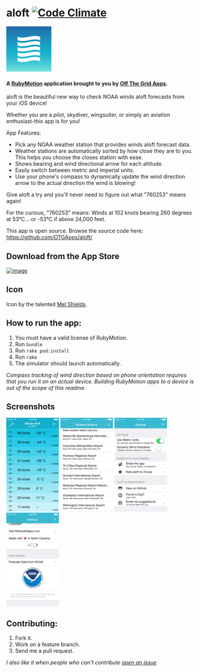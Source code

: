 # aloft [![Code Climate](https://codeclimate.com/github/OTGApps/aloft.png)](https://codeclimate.com/github/OTGApps/aloft)
![App Icon](resources/Icon-120.png)

#### A [RubyMotion](http://www.rubymotion.com/) application brought to you by [Off The Grid Apps](http://otgapps.io/).

aloft is the beautiful new way to check NOAA winds aloft forecasts from your iOS device! 

Whether you are a pilot, skydiver, wingsuiter, or simply an aviation enthusiast-this app is for you! 

App Features: 

* Pick any NOAA weather station that provides winds aloft forecast data. 
* Weather stations are automatically sorted by how close they are to you. This helps you choose the closes station with ease. 
* Shows bearing and wind directional arrow for each altitude. 
* Easily switch between metric and imperial units. 
* Use your phone's compass to dynamically update the wind direction arrow to the actual direction the wind is blowing! 

Give aloft a try and you'll never need to figure out what "760253" means again! 

For the curious, "760253" means: Winds at 102 knots bearing 260 degrees at 53°C... or -53°C if above 24,000 feet. 

This app is open source. Browse the source code here: https://github.com/OTGApps/aloft/

## Download from the App Store

[![image](http://ax.phobos.apple.com.edgesuite.net/images/web/linkmaker/badge_appstore-lrg.gif)](https://itunes.apple.com/us/app/aloft-winds-aloft-forecast/id823834093?mt=8&uo=4&at=10l4yY&ct=github)

## Icon

Icon by the talented [Mel Shields](http://dribbble.com/shieldsma91).

## How to run the app:

1. You must have a valid license of RubyMotion.
2. Run `bundle`
3. Run `rake pod:install`
4. Run `rake`
5. The simulator should launch automatically.

*Compass tracking of wind direction based on phone orientation requires that you run it on an actual device. Building RubyMotion apps to a device is out of  the scope of this readme.*

## Screenshots

<a href="_marketing/screenshots/1.0.0/iPhone4/1.png"><img src="_marketing/screenshots/1.0.0/iPhone4/1.png" alt="Screenshot" width="140" /></a> <a href="_marketing/screenshots/1.0.0/iPhone4/2.png"><img src="_marketing/screenshots/1.0.0/iPhone4/2.png" alt="Screenshot" width="140" /></a> <a href="_marketing/screenshots/1.0.0/iPhone4/3.png"><img src="_marketing/screenshots/1.0.0/iPhone4/3.png" alt="Screenshot" width="140" /></a> <a href="_marketing/screenshots/1.0.0/iPhone4/4.png"><img src="_marketing/screenshots/1.0.0/iPhone4/4.png" alt="Screenshot" width="140"  /></a>

## Contributing:

1. Fork it.
2. Work on a feature branch.
3. Send me a pull request.

*I also like it when people who can't contribute [open an issue](https://github.com/OTGApps/aloft/issues)*

